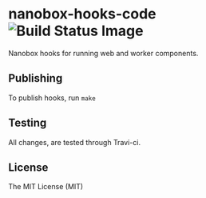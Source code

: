 # nanobox-hooks-code ![Build Status Image](https://travis-ci.org/nanobox-io/nanobox-hooks-code.svg)
Nanobox hooks for running web and worker components.

## Publishing

To publish hooks, run `make`

## Testing

All changes, are tested through Travi-ci.

## License

The MIT License (MIT)
